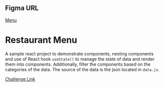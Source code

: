 ## Figma URL

[Menu](https://www.figma.com/file/PwlnSJXCuo4qD2o6EJiuj9/Menu?node-id=0%3A1&t=oaKVwYVqc9Oon2Ts-1)

# Restaurant Menu

A sample react project to demonstrate components, nesting components and use of React hook `useState()` to manage the state of data and render them into components. Additionally, filter the components based on the categories of the data. The source of the data is the json located in `data.js`.

[Challenge Link](https://github.com/john-smilga/react-course-v3/tree/main/04-fundamental-projects/05-menu/starter)
